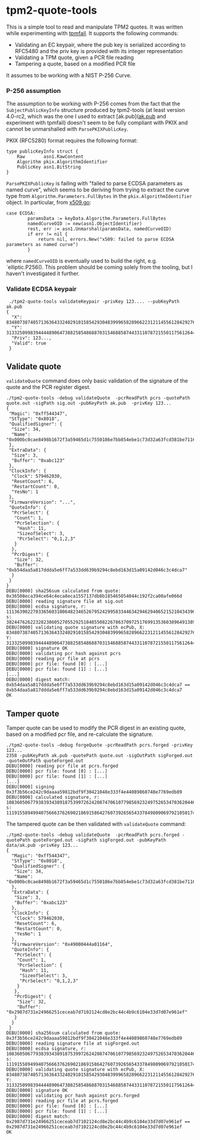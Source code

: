 # tpm2-quote-tools
This is a simple tool to read and manipulate TPM2 quotes. It was written while experimenting with [tpmfail](https://tpm.fail/). It supports the following commands:

* Validating an EC keypair, where the pub key is serialized according to RFC5480 and the priv key is provided with its integer representation
* Validating a TPM quote, given a PCR file reading
* Tampering a quote, based on a modified PCR file

It assumes to be working with a NIST P-256 Curve.

### P-256 assumption

The assumption to be working with P-256 comes from the fact that the `SubjectPublicKeyInfo` structure
produced by tpm2-tools (at least version 4.0-rc2, which was the one I used to extract 
[ak.pub]([ak.pub](https://github.com/marcoguerri/tpm2-quote-tools/blob/master/data/ak.pub) and experiment with tpmfail) 
doesn't seem  to be fully compliant with PKIX and cannot be unmarshalled with `ParsePKIXPublicKey`.

PKIX (RFC5280) format requires the following format:
```
type publicKeyInfo struct {
    Raw       asn1.RawContent
    Algorithm pkix.AlgorithmIdentifier
    PublicKey asn1.BitString
}
```

`ParsePKIXPublicKey` is failing with "failed to parse ECDSA parameters as named curve",
which seems to be deriving from trying to extract the curve type from
 `Algorithm.Parameters.FullBytes` in the `pkix.AlgorithmIdentifier` object. In particular,
from [x509.go](https://golang.org/src/crypto/x509/x509.go):

```
case ECDSA:
        paramsData := keyData.Algorithm.Parameters.FullBytes
        namedCurveOID := new(asn1.ObjectIdentifier)
        rest, err := asn1.Unmarshal(paramsData, namedCurveOID)
        if err != nil {
            return nil, errors.New("x509: failed to parse ECDSA parameters as named curve")
        }
```

where `namedCurveOID` is eventually used to build the right, e.g. `elliptic.P256(). This
problem should be coming solely from the tooling, but I haven't investigated it further.


### Validate ECDSA keypair
```
 ./tpm2-quote-tools validateKeypair -privKey 123.... --pubKeyPath ak.pub
{
  "X": 83480738740571363643324029101585429304839996582896622312114556128429276170770,
  "Y": 31332509983944448906473882585486887031546885874433110787215501175612644198303,
  "Priv": 123...,
  "Valid": true
 }
 ```
 
 
 ## Validate quote
 `validateQuote` command does only basic validation of the signature of the quote and the PCR register digest.
 ```
 ./tpm2-quote-tools -debug validateQuote  -pcrReadPath pcrs -quotePath quote.out -sigPath sig.out -pubKeyPath ak.pub  -privKey 123...
{
  "Magic": "0xff544347",
  "StType": "0x8018",
  "QualifiedSigner": {
   "Size": 34,
   "Name": "0x000bc0cae8498b1672f3a59465d1c7550186e7bb854ebe1c73d32a63fcd381be7116"
  },
  "ExtraData": {
   "Size": 3,
   "Buffer": "0xabc123"
  },
  "ClockInfo": {
   "Clock": 579462030,
   "ResetCount": 6,
   "RestartCount": 0,
   "YesNo": 1
  },
  "FirmwareVersion": "...",
  "QuoteInfo": {
   "PcrSelect": {
    "Count": 1,
    "PcrSelection": {
     "Hash": 11,
     "SizeofSelect": 3,
     "PcrSelect": "0,1,2,3"
    }
   },
   "PcrDigest": {
    "Size": 32,
    "Buffer": "0xb54daa5a817ddda5e6ff7a533dd639b9294c8ebd163d15a09142d046c3c4dca7"
   }
  }
 }
DEBU[0000] sha256sum calculated from quote: 0x36508eca394ce64c4eca8eca1557137db8b185465054044c192f2ca00afe066d 
DEBU[0000] reading signature file at sig.out      
DEBU[0000] ecdsa signature, r: 111363902270336560310064823465267952429958334463429462940652152104343902580681, s: 38244762622328238605270552925184855082267863709725176991353603896491389561246 
DEBU[0000] validating quote signature with ecPub, X: 83480738740571363643324029101585429304839996582896622312114556128429276170770, Y: 31332509983944448906473882585486887031546885874433110787215501175612644198303 
DEBU[0000] signature OK                                 
DEBU[0000] validating pcr hash against pcrs
DEBU[0000] reading pcr file at pcrs
DEBU[0000] pcr file: found [0] : [...] 
DEBU[0000] pcr file: found [1] : [...] 
[...]
DEBU[0000] digest match: 0xb54daa5a817ddda5e6ff7a533dd639b9294c8ebd163d15a09142d046c3c4dca7 == 0xb54daa5a817ddda5e6ff7a533dd639b9294c8ebd163d15a09142d046c3c4dca7 
OK
```

## Tamper quote
Tamper quote can be used to modify the PCR digest in an existing quote, based on a modified pcr file, and re-calculate the signature.
```
./tpm2-quote-tools -debug forgeQuote -pcrReadPath pcrs.forged -privKey 123...
2358 -pubKeyPath ak.pub -quotePath quote.out -sigOutPath sigForged.out -quoteOutPath quoteForged.out
DEBU[0000] reading pcr file at pcrs.forged              
DEBU[0000] pcr file: found [0] : [...] 
DEBU[0000] pcr file: found [1] : [...] 
[...]
DEBU[0000] signing 0x3f3b56ce242c9daaaa59812bdf9f30421048e333f4e44089860748e7769edb89 
DEBU[0000] calculated signature, r: 108360506779383934389187539972624208747061077985692324975265347036204466096619, s: 111915589499407566637626902186915864276073926565433784980906979210501747227395
```


The tampered quote can be then validated with `validateQuote` command:
```
./tpm2-quote-tools -debug validateQuote  -pcrReadPath pcrs.forged -quotePath quoteForged.out -sigPath sigForged.out -pubKeyPath data/ak.pub -privKey 123...               
{
  "Magic": "0xff544347",
  "StType": "0x8018",
  "QualifiedSigner": {
   "Size": 34,
   "Name": "0x000bc0cae8498b1672f3a59465d1c7550186e7bb854ebe1c73d32a63fcd381be7116"
  },
  "ExtraData": {
   "Size": 3,
   "Buffer": "0xabc123"
  },
  "ClockInfo": {
   "Clock": 579462030,
   "ResetCount": 6,
   "RestartCount": 0,
   "YesNo": 1
  },
  "FirmwareVersion": "0x49000444a01164",
  "QuoteInfo": {
   "PcrSelect": {
    "Count": 1,
    "PcrSelection": {
     "Hash": 11,
     "SizeofSelect": 3,
     "PcrSelect": "0,1,2,3"
    }
   },
   "PcrDigest": {
    "Size": 32,
    "Buffer": "0x2987d731e24966251ceceab7d7102124cd8e2bc44c4b9c6104e33d7d07e961ef"
   }
  }
 }
DEBU[0000] sha256sum calculated from quote: 0x3f3b56ce242c9daaaa59812bdf9f30421048e333f4e44089860748e7769edb89 
DEBU[0000] reading signature file at sigForged.out      
DEBU[0000] ecdsa signature, r: 108360506779383934389187539972624208747061077985692324975265347036204466096619, s: 111915589499407566637626902186915864276073926565433784980906979210501747227395 
DEBU[0000] validating quote signature with ecPub, X: 83480738740571363643324029101585429304839996582896622312114556128429276170770, Y: 31332509983944448906473882585486887031546885874433110787215501175612644198303 
DEBU[0000] signature OK                                 
DEBU[0000] validating pcr hash against pcrs.forged      
DEBU[0000] reading pcr file at pcrs.forged              
DEBU[0000] pcr file: found [0] : [...] 
DEBU[0000] pcr file: found [1] : [...] 
DEBU[0000] digest match: 0x2987d731e24966251ceceab7d7102124cd8e2bc44c4b9c6104e33d7d07e961ef == 0x2987d731e24966251ceceab7d7102124cd8e2bc44c4b9c6104e33d7d07e961ef 
OK
```
